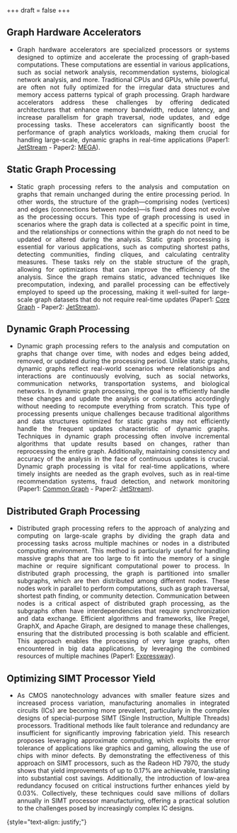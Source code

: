 +++
draft = false
+++

<div style="text-align: justify;">

## Graph Hardware Accelerators
- Graph hardware accelerators are specialized processors or systems designed to optimize and accelerate the processing of graph-based computations. These computations are essential in various applications, such as social network analysis, recommendation systems, biological network analysis, and more. Traditional CPUs and GPUs, while powerful, are often not fully optimized for the irregular data structures and memory access patterns typical of graph processing. Graph hardware accelerators address these challenges by offering dedicated architectures that enhance memory bandwidth, reduce latency, and increase parallelism for graph traversal, node updates, and edge processing tasks. These accelerators can significantly boost the performance of graph analytics workloads, making them crucial for handling large-scale, dynamic graphs in real-time applications (Paper1: [JetStream](https://dl.acm.org/doi/abs/10.1145/3466752.3480126) - Paper2: [MEGA](https://dl.acm.org/doi/abs/10.1145/3613424.3614260)).
  
## Static Graph Processing
- Static graph processing refers to the analysis and computation on graphs that remain unchanged during the entire processing period. In other words, the structure of the graph—comprising nodes (vertices) and edges (connections between nodes)—is fixed and does not evolve as the processing occurs. This type of graph processing is used in scenarios where the graph data is collected at a specific point in time, and the relationships or connections within the graph do not need to be updated or altered during the analysis. Static graph processing is essential for various applications, such as computing shortest paths, detecting communities, finding cliques, and calculating centrality measures. These tasks rely on the stable structure of the graph, allowing for optimizations that can improve the efficiency of the analysis. Since the graph remains static, advanced techniques like precomputation, indexing, and parallel processing can be effectively employed to speed up the processing, making it well-suited for large-scale graph datasets that do not require real-time updates (Paper1: [Core Graph](https://dl.acm.org/doi/abs/10.1145/3627703.3629571) - Paper2: [JetStream](https://dl.acm.org/doi/abs/10.1145/3466752.3480126)).

## Dynamic Graph Processing
- Dynamic graph processing refers to the analysis and computation on graphs that change over time, with nodes and edges being added, removed, or updated during the processing period. Unlike static graphs, dynamic graphs reflect real-world scenarios where relationships and interactions are continuously evolving, such as social networks, communication networks, transportation systems, and biological networks. In dynamic graph processing, the goal is to efficiently handle these changes and update the analysis or computations accordingly without needing to recompute everything from scratch. This type of processing presents unique challenges because traditional algorithms and data structures optimized for static graphs may not efficiently handle the frequent updates characteristic of dynamic graphs. Techniques in dynamic graph processing often involve incremental algorithms that update results based on changes, rather than reprocessing the entire graph. Additionally, maintaining consistency and accuracy of the analysis in the face of continuous updates is crucial. Dynamic graph processing is vital for real-time applications, where timely insights are needed as the graph evolves, such as in real-time recommendation systems, fraud detection, and network monitoring (Paper1: [Common Graph](https://dl.acm.org/doi/abs/10.1145/3575693.3575713) - Paper2: [JetStream](https://dl.acm.org/doi/abs/10.1145/3466752.3480126)).

## Distributed Graph Processing
- Distributed graph processing refers to the approach of analyzing and computing on large-scale graphs by dividing the graph data and processing tasks across multiple machines or nodes in a distributed computing environment. This method is particularly useful for handling massive graphs that are too large to fit into the memory of a single machine or require significant computational power to process. In distributed graph processing, the graph is partitioned into smaller subgraphs, which are then distributed among different nodes. These nodes work in parallel to perform computations, such as graph traversal, shortest path finding, or community detection. Communication between nodes is a critical aspect of distributed graph processing, as the subgraphs often have interdependencies that require synchronization and data exchange. Efficient algorithms and frameworks, like Pregel, GraphX, and Apache Giraph, are designed to manage these challenges, ensuring that the distributed processing is both scalable and efficient. This approach enables the processing of very large graphs, often encountered in big data applications, by leveraging the combined resources of multiple machines (Paper1: [Expressway](https://ieeexplore.ieee.org/abstract/document/10386860)).

## Optimizing SIMT Processor Yield
- As CMOS nanotechnology advances with smaller feature sizes and increased process variation, manufacturing anomalies in integrated circuits (ICs) are becoming more prevalent, particularly in the complex designs of special-purpose SIMT (Single Instruction, Multiple Threads) processors. Traditional methods like fault tolerance and redundancy are insufficient for significantly improving fabrication yield. This research proposes leveraging approximate computing, which exploits the error tolerance of applications like graphics and gaming, allowing the use of chips with minor defects. By demonstrating the effectiveness of this approach on SIMT processors, such as the Radeon HD 7970, the study shows that yield improvements of up to 0.17% are achievable, translating into substantial cost savings. Additionally, the introduction of low-area redundancy focused on critical instructions further enhances yield by 0.03%. Collectively, these techniques could save millions of dollars annually in SIMT processor manufacturing, offering a practical solution to the challenges posed by increasingly complex IC designs.

{style="text-align: justify;"}
